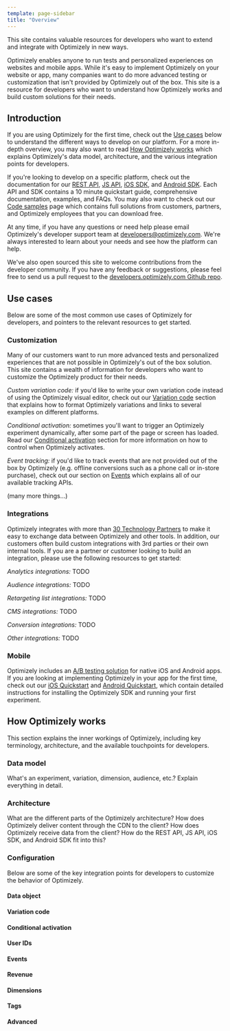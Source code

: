 ```yaml
---
template: page-sidebar
title: "Overview"
---
```


This site contains valuable resources for developers who want to extend and integrate with Optimizely in new ways.

Optimizely enables anyone to run tests and personalized experiences on websites and mobile apps. While it's easy to implement Optimizely on your website or app, many companies want to do more advanced testing or customization that isn't provided by Optimizely out of the box. This site is a resource for developers who want to understand how Optimizely works and build custom solutions for their needs.

## Introduction

If you are using Optimizely for the first time, check out the [Use cases](#use-cases) below to understand the different ways to develop on our platform. For a more in-depth overview, you may also want to read [How Optimizely works](#how-optimizely-works) which explains Optimizely's data model, architecture, and the various integration points for developers.

If you're looking to develop on a specific platform, check out the documentation for our [REST API](/rest), [JS API](/javascript), [iOS SDK](/ios), and [Android SDK](/android). Each API and SDK contains a 10 minute quickstart guide, comprehensive documentation, examples, and FAQs. You may also want to check out our [Code samples](/samples) page which contains full solutions from customers, partners, and Optimizely employees that you can download free.

At any time, if you have any questions or need help please email Optimizely's developer support team at [developers@optimizely.com](mailto:developers@optimizely.com). We're always interested to learn about your needs and see how the platform can help.

We've also open sourced this site to welcome contributions from the developer community. If you have any feedback or suggestions, please feel free to send us a pull request to the [developers.optimizely.com Github repo](http://github.com/optimizely/developers.optimizely.com).

## Use cases

Below are some of the most common use cases of Optimizely for developers, and pointers to the relevant resources to get started.

### Customization

Many of our customers want to run more advanced tests and personalized experiences that are not possible in Optimizely's out of the box solution. This site contains a wealth of information for developers who want to customize the Optimizely product for their needs.

*Custom variation code:* if you'd like to write your own variation code instead of using the Optimizely visual editor, check out our [Variation code](#variation-code) section that explains how to format Optimizely variations and links to several examples on different platforms.

*Conditional activation:* sometimes you'll want to trigger an Optimizely experiment dynamically, after some part of the page or screen has loaded. Read our [Conditional activation](#conditional-activation) section for more information on how to control when Optimizely activates.

*Event tracking:* if you'd like to track events that are not provided out of the box by Optimizely (e.g. offline conversions such as a phone call or in-store purchase), check out our section on [Events](#events) which explains all of our available tracking APIs.

(many more things...)

### Integrations

Optimizely integrates with more than [30 Technology Partners](http://optimizely.com/partners/technology) to make it easy to exchange data between Optimizely and other tools. In addition, our customers often build custom integrations with 3rd parties or their own internal tools. If you are a partner or customer looking to build an integration, please use the following resources to get started:

*Analytics integrations:* TODO

*Audience integrations:* TODO

*Retargeting list integrations:* TODO

*CMS integrations:* TODO

*Conversion integrations:* TODO

*Other integrations:* TODO

### Mobile

Optimizely includes an [A/B testing solution](http://optimizely.com/mobile) for native iOS and Android apps. If you are looking at implementing Optimizely in your app for the first time, check out our [iOS Quickstart](/ios/guide) and [Android Quickstart](/android/guide), which contain detailed instructions for installing the Optimizely SDK and running your first experiment.

## How Optimizely works

This section explains the inner workings of Optimizely, including key terminology, architecture, and the available touchpoints for developers.

### Data model

What's an experiment, variation, dimension, audience, etc.? Explain everything in detail.

### Architecture

What are the different parts of the Optimizely architecture? How does Optimizely deliver content through the CDN to the client? How does Optimizely receive data from the client? How do the REST API, JS API, iOS SDK, and Android SDK fit into this?

### Configuration

Below are some of the key integration points for developers to customize the behavior of Optimizely.

#### Data object

#### Variation code

#### Conditional activation

#### User IDs

#### Events

#### Revenue

#### Dimensions

#### Tags

#### Advanced
